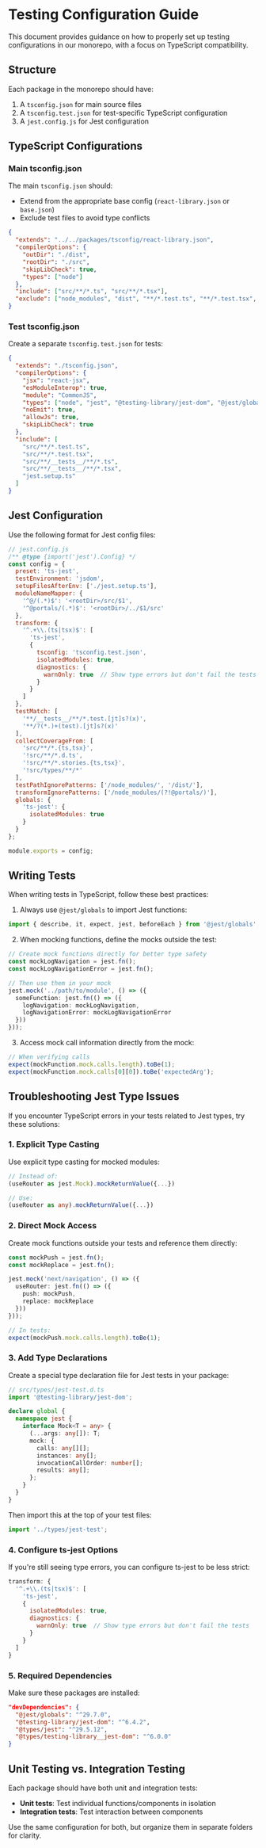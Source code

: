 # Testing Configuration Guide

This document provides guidance on how to properly set up testing configurations in our monorepo, with a focus on TypeScript compatibility.

## Structure

Each package in the monorepo should have:

1. A `tsconfig.json` for main source files
2. A `tsconfig.test.json` for test-specific TypeScript configuration
3. A `jest.config.js` for Jest configuration

## TypeScript Configurations

### Main tsconfig.json

The main `tsconfig.json` should:
- Extend from the appropriate base config (`react-library.json` or `base.json`)
- Exclude test files to avoid type conflicts

```json
{
  "extends": "../../packages/tsconfig/react-library.json",
  "compilerOptions": {
    "outDir": "./dist",
    "rootDir": "./src",
    "skipLibCheck": true,
    "types": ["node"]
  },
  "include": ["src/**/*.ts", "src/**/*.tsx"],
  "exclude": ["node_modules", "dist", "**/*.test.ts", "**/*.test.tsx", "**/__tests__/**/*"]
}
```

### Test tsconfig.json

Create a separate `tsconfig.test.json` for tests:

```json
{
  "extends": "./tsconfig.json",
  "compilerOptions": {
    "jsx": "react-jsx",
    "esModuleInterop": true,
    "module": "CommonJS",
    "types": ["node", "jest", "@testing-library/jest-dom", "@jest/globals"],
    "noEmit": true,
    "allowJs": true,
    "skipLibCheck": true
  },
  "include": [
    "src/**/*.test.ts",
    "src/**/*.test.tsx",
    "src/**/__tests__/**/*.ts",
    "src/**/__tests__/**/*.tsx",
    "jest.setup.ts"
  ]
}
```

## Jest Configuration

Use the following format for Jest config files:

```javascript
// jest.config.js
/** @type {import('jest').Config} */
const config = {
  preset: 'ts-jest',
  testEnvironment: 'jsdom',
  setupFilesAfterEnv: ['./jest.setup.ts'],
  moduleNameMapper: {
    '^@/(.*)$': '<rootDir>/src/$1',
    '^@portals/(.*)$': '<rootDir>/../$1/src'
  },
  transform: {
    '^.+\\.(ts|tsx)$': [
      'ts-jest',
      {
        tsconfig: 'tsconfig.test.json',
        isolatedModules: true,
        diagnostics: {
          warnOnly: true  // Show type errors but don't fail the tests
        }
      }
    ]
  },
  testMatch: [
    '**/__tests__/**/*.test.[jt]s?(x)',
    '**/?(*.)+(test).[jt]s?(x)'
  ],
  collectCoverageFrom: [
    'src/**/*.{ts,tsx}',
    '!src/**/*.d.ts',
    '!src/**/*.stories.{ts,tsx}',
    '!src/types/**/*'
  ],
  testPathIgnorePatterns: ['/node_modules/', '/dist/'],
  transformIgnorePatterns: ['/node_modules/(?!@portals/)'],
  globals: {
    'ts-jest': {
      isolatedModules: true
    }
  }
};

module.exports = config;
```

## Writing Tests

When writing tests in TypeScript, follow these best practices:

1. Always use `@jest/globals` to import Jest functions:

```typescript
import { describe, it, expect, jest, beforeEach } from '@jest/globals';
```

2. When mocking functions, define the mocks outside the test:

```typescript
// Create mock functions directly for better type safety
const mockLogNavigation = jest.fn();
const mockLogNavigationError = jest.fn();

// Then use them in your mock
jest.mock('../path/to/module', () => ({
  someFunction: jest.fn(() => ({
    logNavigation: mockLogNavigation,
    logNavigationError: mockLogNavigationError
  }))
}));
```

3. Access mock call information directly from the mock:

```typescript
// When verifying calls
expect(mockFunction.mock.calls.length).toBe(1);
expect(mockFunction.mock.calls[0][0]).toBe('expectedArg');
```

## Troubleshooting Jest Type Issues

If you encounter TypeScript errors in your tests related to Jest types, try these solutions:

### 1. Explicit Type Casting

Use explicit type casting for mocked modules:

```typescript
// Instead of:
(useRouter as jest.Mock).mockReturnValue({...})

// Use:
(useRouter as any).mockReturnValue({...})
```

### 2. Direct Mock Access

Create mock functions outside your tests and reference them directly:

```typescript
const mockPush = jest.fn();
const mockReplace = jest.fn();

jest.mock('next/navigation', () => ({
  useRouter: jest.fn(() => ({
    push: mockPush,
    replace: mockReplace
  }))
}));

// In tests:
expect(mockPush.mock.calls.length).toBe(1);
```

### 3. Add Type Declarations

Create a special type declaration file for Jest tests in your package:

```typescript
// src/types/jest-test.d.ts
import '@testing-library/jest-dom';

declare global {
  namespace jest {
    interface Mock<T = any> {
      (...args: any[]): T;
      mock: {
        calls: any[][];
        instances: any[];
        invocationCallOrder: number[];
        results: any[];
      };
    }
  }
}
```

Then import this at the top of your test files:

```typescript
import '../types/jest-test';
```

### 4. Configure ts-jest Options

If you're still seeing type errors, you can configure ts-jest to be less strict:

```javascript
transform: {
  '^.+\\.(ts|tsx)$': [
    'ts-jest',
    {
      isolatedModules: true,
      diagnostics: {
        warnOnly: true  // Show type errors but don't fail the tests
      }
    }
  ]
}
```

### 5. Required Dependencies

Make sure these packages are installed:

```json
"devDependencies": {
  "@jest/globals": "^29.7.0",
  "@testing-library/jest-dom": "^6.4.2",
  "@types/jest": "^29.5.12",
  "@types/testing-library__jest-dom": "^6.0.0"
}
```

## Unit Testing vs. Integration Testing

Each package should have both unit and integration tests:

- **Unit tests**: Test individual functions/components in isolation
- **Integration tests**: Test interaction between components

Use the same configuration for both, but organize them in separate folders for clarity. 
